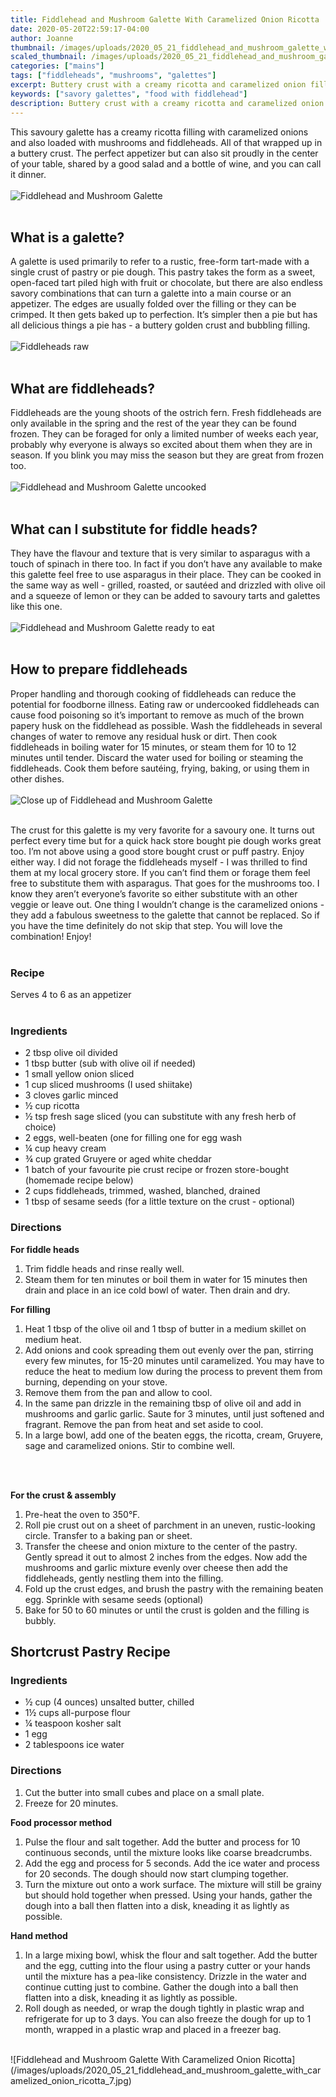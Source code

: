 ```yaml
---
title: Fiddlehead and Mushroom Galette With Caramelized Onion Ricotta
date: 2020-05-20T22:59:17-04:00
author: Joanne
thumbnail: /images/uploads/2020_05_21_fiddlehead_and_mushroom_galette_with_caramelized_onion_ricotta_1.jpg
scaled_thumbnail: /images/uploads/2020_05_21_fiddlehead_and_mushroom_galette_with_caramelized_onion_ricotta_0.jpg
categories: ["mains"]
tags: ["fiddleheads", "mushrooms", "galettes"]
excerpt: Buttery crust with a creamy ricotta and caramelized onion filling with mushrooms and fiddleheads 
keywords: ["savory galettes", "food with fiddlehead"]
description: Buttery crust with a creamy ricotta and caramelized onion filling with mushrooms and fiddleheads 
---
```


This savoury galette has a creamy ricotta filling with caramelized onions and also loaded with mushrooms and fiddleheads. All of that wrapped up in a buttery crust. The perfect appetizer but can also sit proudly in the center of your table, shared by a good salad and a bottle of wine, and you can call it dinner. 
</br>
</br>
![Fiddlehead and Mushroom Galette](/images/uploads/2020_05_21_fiddlehead_and_mushroom_galette_with_caramelized_onion_ricotta_2.jpg)
</br>
</br>

## What is a galette?
A galette is used primarily to refer to a rustic, free-form tart-made with a single crust of pastry or pie dough. This pastry takes the form as a sweet, open-faced tart piled high with fruit or chocolate, but there are also endless savory combinations that can turn a galette into a main course or an appetizer. The edges are usually folded over the filling or they can be crimped. It then gets baked up to perfection. It’s simpler then a pie but has all delicious things a pie has - a buttery golden crust and bubbling filling. 
</br>
</br>
![Fiddleheads raw](/images/uploads/2020_05_21_fiddlehead_and_mushroom_galette_with_caramelized_onion_ricotta_3.jpg)
</br>
</br>

## What are fiddleheads?
Fiddleheads are the young shoots of the ostrich fern. Fresh fiddleheads are only available in the spring and the rest of the year they can be found frozen. They can be foraged for only a limited number of weeks each year, probably why everyone is always so excited about them when they are in season. If you blink you may miss the season but they are great from frozen too. 
</br>
</br>
![Fiddlehead and Mushroom Galette uncooked](/images/uploads/2020_05_21_fiddlehead_and_mushroom_galette_with_caramelized_onion_ricotta_4.jpg)
</br>
</br>

## What can I substitute for fiddle heads?
They have the flavour and texture that is very similar to asparagus with a touch of spinach in there too. In fact if you don’t have any available to make this galette feel free to use asparagus in their place. They can be cooked in the same way as well - grilled, roasted, or sautéed and drizzled with olive oil and a squeeze of lemon or they can be added to savoury tarts and galettes like this one. 
</br>
</br>
![Fiddlehead and Mushroom Galette ready to eat](/images/uploads/2020_05_21_fiddlehead_and_mushroom_galette_with_caramelized_onion_ricotta_5.jpg)
</br>
</br>

## How to prepare fiddleheads 
Proper handling and thorough cooking of fiddleheads can reduce the potential for foodborne illness. Eating raw or undercooked fiddleheads can cause food poisoning so it’s important  to remove as much of the brown papery husk on the fiddlehead as possible. Wash the fiddleheads in several changes of  water to remove any residual husk or dirt. Then cook fiddleheads in boiling water for 15 minutes, or steam them for 10 to 12 minutes until tender. Discard the water used for boiling or steaming the fiddleheads. Cook them before sautéing, frying, baking, or using them in other dishes. 
</br>
</br>
![Close up of Fiddlehead and Mushroom Galette](/images/uploads/2020_05_21_fiddlehead_and_mushroom_galette_with_caramelized_onion_ricotta_6.jpg)
</br>
</br>

The crust for this galette is my very favorite for a savoury one.  It turns out perfect every time but for a quick hack store bought pie dough works great too. I’m not above using a good store bought crust or puff pastry. Enjoy either way. I did not forage the fiddleheads myself - I was thrilled to find them at my local grocery store. If you can’t find them or forage them feel free to substitute them with asparagus. That goes for the mushrooms too. I know they aren’t everyone’s favorite so either substitute with an other veggie or leave out. One thing I wouldn’t change is the caramelized onions - they add a fabulous sweetness to the galette that cannot be replaced. So if you have the time definitely do not skip that step. You will love the combination! Enjoy! 
</br>
</br>

### Recipe
Serves 4 to 6 as an appetizer 
</br>
</br>

### Ingredients 

* <span itemprop="ingredients">2 tbsp olive oil divided </span>
* <span itemprop="ingredients">1 tbsp butter (sub with olive oil if needed) </span>
* <span itemprop="ingredients">1 small yellow onion sliced</span>
* <span itemprop="ingredients">1 cup sliced mushrooms (I used shiitake)</span>
* <span itemprop="ingredients">3 cloves garlic minced</span>
* <span itemprop="ingredients">½ cup ricotta</span>
* <span itemprop="ingredients">½ tsp fresh sage sliced (you can substitute with any fresh herb of choice) </span>
* <span itemprop="ingredients">2 eggs, well-beaten (one for filling one for egg wash </span>
* <span itemprop="ingredients">¼ cup heavy cream</span>
* <span itemprop="ingredients">¾ cup grated Gruyere or aged white cheddar</span>
* <span itemprop="ingredients">1 batch of your favourite pie crust recipe or frozen store-bought (homemade recipe below)</span>
* <span itemprop="ingredients">2 cups fiddleheads, trimmed, washed, blanched, drained </span>
* <span itemprop="ingredients">1 tbsp of sesame seeds (for a little texture on the crust - optional) </span>

### Directions

__For fiddle heads__

1. Trim fiddle heads and rinse really well. 
2. Steam them for ten minutes or boil them in water for 15 minutes then drain and place in an ice cold bowl of water. Then drain and dry. 

__For filling__

1. Heat 1 tbsp of the olive oil and 1 tbsp of butter in a medium skillet on medium heat. 
2. Add onions and cook spreading them out evenly over the pan, stirring every few minutes, for 15-20 minutes until caramelized. You may have to reduce the heat to medium low during the process to prevent them from burning, depending on your stove. 
3. Remove them from the pan and allow to cool. 
4. In the same pan drizzle in the remaining tbsp of olive oil and add in mushrooms and garlic garlic. Saute for 3 minutes, until just softened and fragrant. Remove the pan from heat and set aside to cool. 
5. In a large bowl, add one of the beaten eggs, the ricotta, cream, Gruyere, sage and caramelized onions. Stir to combine well. 
</br>
</br>

__For the crust & assembly__

1. Pre-heat the oven to 350°F. 
2. Roll pie crust out on a sheet of parchment in an uneven, rustic-looking circle. Transfer to a baking pan or sheet.
3. Transfer the cheese and onion mixture to the center of the pastry. Gently spread it out to almost 2 inches from the edges. Now add the mushrooms and garlic mixture evenly over cheese then add the fiddleheads, gently nestling them into the filling. 
4. Fold up the crust edges, and brush the pastry with the remaining beaten egg. Sprinkle with sesame seeds (optional) 
5. Bake for 50 to 60 minutes or until the crust is golden and the filling is bubbly. 

## Shortcrust Pastry Recipe

### Ingredients

* ½ cup (4 ounces) unsalted butter, chilled
* 1½ cups all-purpose flour
* ¼ teaspoon kosher salt
* 1 egg
* 2 tablespoons ice water

### Directions

1. Cut the butter into small cubes and place on a small plate. 
2. Freeze for 20 minutes. 

__Food processor method__

1. Pulse the flour and salt together. Add the butter and process for 10 continuous seconds, until the mixture looks like coarse breadcrumbs. 
2. Add the egg and process for 5 seconds. Add the ice water and process for 20 seconds. The dough should now start clumping together. 
3. Turn the mixture out onto a work surface. The mixture will still be grainy but should hold together when pressed. Using your hands, gather the dough into a ball then flatten into a disk, kneading it as lightly as possible.

__Hand method__

1. In a large mixing bowl, whisk the flour and salt together. Add the butter and the egg, cutting into the flour using a pastry cutter or your hands until the mixture has a pea-like consistency. Drizzle in the water and continue cutting just to combine. Gather the dough into a ball then flatten into a disk, kneading it as lightly as possible.
2. Roll dough as needed, or wrap the dough tightly in plastic wrap and refrigerate for up to 3 days. You can also freeze the dough for up to 1 month, wrapped in a plastic wrap and placed in a freezer bag.

</br>
![Fiddlehead and Mushroom Galette With Caramelized Onion Ricotta](/images/uploads/2020_05_21_fiddlehead_and_mushroom_galette_with_caramelized_onion_ricotta_7.jpg)